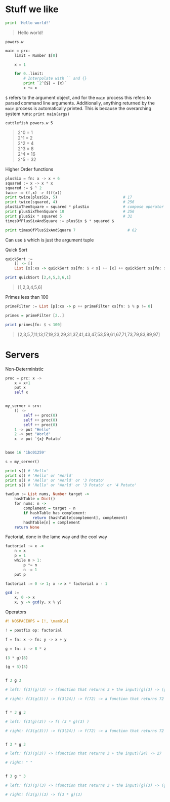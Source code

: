 # Stuff we like

```python
print 'Hello world!'
```

> Hello world!

`powers.w`

```python
main = prc:
    limit = Number $[0]

    x = 1

    for 0..limit:
        # Interpolate with `` and {}
        print `2^{$} = {x}`
        x += x
```

`$` refers to the argument object, and for the `main` process this refers to parsed command line arguments. Additionally, anything returned by the `main` process is automatically printed. This is because the overarching system runs: `print main(args)`

`cuttlefish powers.w 5`

> 2^0 = 1  
> 2^1 = 2  
> 2^2 = 4  
> 2^3 = 8  
> 2^4 = 16  
> 2^5 = 32

Higher Order functions

```python
plusSix = fn: x -> x + 6
squared := x -> x * x
squared := $ ^ 2
twice := (f,x) -> f(f(x))
print twice(plusSix, 5)                             # 17
print twice(squared, 4)                             # 256
plusSixThenSquare = squared * plusSix               # compose operator
print plusSixThenSquare 10                          # 256
print plusSix * squared 5                           # 31
timesOfPlusSixAndSquare := plusSix $ * squared $

print timesOfPlusSixAndSquare 7                       # 62
```

Can use `$` which is just the argument tuple

Quick Sort

```hs
quickSort :=
    [] -> []
    List [x]:xs -> quickSort xs[fn: $ < x] ++ [x] ++ quickSort xs[fn: $ >= x]

print quickSort [2,4,5,3,6,1]
```

> [1,2,3,4,5,6]

Primes less than 100

```hs
primeFilter := List [p]:xs -> p ++ primeFilter xs[fn: $ % p != 0]

primes = primeFilter [2..]

print primes[fn: $ < 100]
```

> [2,3,5,7,11,13,17,19,23,29,31,37,41,43,47,53,59,61,67,71,73,79,83,89,97]

# Servers

Non-Deterministic

```py
proc = prc: x ->
    x = x+1
    put x
    self x


my_server = srv:
    () ->
        self ++ proc(0)
        self ++ proc(0)
        self ++ proc(0)
    1 -> put "Hello"
    2 -> put "World"
    x -> put `{x} Potato`


base 16 '1bc01259'

s = my_server()

print s() # 'Hello'
print s() # 'Hello' or 'World'
print s() # 'Hello' or 'World' or '3 Potato'
print s() # 'Hello' or 'World' or '3 Potato' or '4 Potato'
```

```hs
twoSum := List nums, Number target ->
    hashTable = Dict()
    for nums: n ->
        complement = target - n
        if hashTable has complement:
            return (hashTable[complement], complement)
        hashTable[n] = complement
    return None
```

Factorial, done in the lame way and the cool way

```hs
factorial := x ->
    n = x
    p = 1
    while n > 1:
        p *= n
        n -= 1
    put p

factorial := 0 -> 1; x -> x * factorial x - 1
```

```hs
gcd :=
    x, 0 -> x
    x, y -> gcd(y, x % y)
```

Operators

```hs
#! NOSPACEOPS = [!, \nambla]

! = postfix op: factorial
```

```py
f = fn: x -> fn: y -> x + y

g = fn: z -> 8 * z

(3 * g)(8)

(g + 3)(3)


f 3 g 3

# left: f(3)(g)(3) -> (function that returns 3 + the input)(g)(3) -> (g + 3)(3)

# right: f(3(g(3))) -> f(3(24)) -> f(72) -> a function that returns 72 + the input


f * 3 g 3

# left: f(3(g)(3)) -> f( (3 * g)(3) )

# right: f(3(g(3))) -> f(3(24)) -> f(72) -> a function that returns 72 + the input


f 3 * g 3

# left: f(3)(g(3)) -> (function that returns 3 + the input)(24) -> 27

# right: " "


f 3 g * 3

# left: f(3)(g)(3) -> (function that returns 3 + the input)(g)(3) -> (g + 3)(3)

# right: f(3(g))(3) -> f(3 * g)(3)
```
